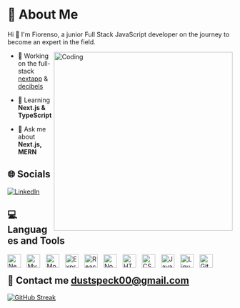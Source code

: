 # 💫 About Me
<p>Hi 👋 I'm Fiorenso, a junior Full Stack JavaScript developer on the journey to become an expert in the field.</p>
<img align="right" alt="Coding" width="400" src="https://media2.giphy.com/media/v1.Y2lkPTc5MGI3NjExZ2p6ZWN4bWo3Nm1iZm15aWt6bHNlZHBtanhtbjlvbDVtcWo3YW9xYiZlcD12MV9pbnRlcm5hbF9naWZfYnlfaWQmY3Q9Zw/xUA7bdpLxQhsSQdyog/giphy.gif">

- 🔭 Working on the full-stack [nextapp](https://github.com/gritNgo/nextapp) & [decibels](https://github.com/gritNgo/decibels)

- 🌱 Learning **Next.js & TypeScript**

- 💬 Ask me about **Next.js, MERN**
<p align="left">
</p>

## 🌐 Socials
[![LinkedIn](https://img.shields.io/badge/LinkedIn-%230077B5.svg?logo=linkedin&logoColor=white)](https://www.linkedin.com/in/fiorenso-wattalage-fernando/)

## 💻 Languages and Tools

<img align="left" alt="Next" width="30px" style="padding-right:10px;" src="https://cdn.jsdelivr.net/gh/devicons/devicon/icons/nextjs/nextjs-original.svg" />
<img align="left" alt="MySQL" width="30px" style="padding-right:10px;" src="https://cdn.jsdelivr.net/gh/devicons/devicon/icons/mysql/mysql-original.svg" />
<img align="left" alt="MongoDB" width="30px" style="padding-right:10px;" src="https://cdn.jsdelivr.net/gh/devicons/devicon/icons/mongodb/mongodb-original.svg" />
<img align="left" alt="Express" width="30px" style="padding-right:10px;" src="https://cdn.jsdelivr.net/gh/devicons/devicon/icons/express/express-original.svg" />
<img align="left" alt="React" width="30px" style="padding-right:10px;" src="https://cdn.jsdelivr.net/gh/devicons/devicon/icons/react/react-original.svg" />
<img align="left" alt="NodeJS" width="30px" style="padding-right:10px;" src="https://cdn.jsdelivr.net/gh/devicons/devicon/icons/nodejs/nodejs-original.svg" />
<img align="left" alt="HTML" width="30px" style="padding-right:10px;" src="https://cdn.jsdelivr.net/gh/devicons/devicon/icons/html5/html5-plain.svg" />
<img align="left" alt="CSS" width="30px" style="padding-right:10px;" src="https://cdn.jsdelivr.net/gh/devicons/devicon/icons/css3/css3-plain.svg" />
<img align="left" alt="JavaScript" width="30px" style="padding-right:10px;" src="https://cdn.jsdelivr.net/gh/devicons/devicon/icons/javascript/javascript-plain.svg" />
<img align="left" alt="Linux" width="30px" style="padding-right:10px;" src="https://cdn.jsdelivr.net/gh/devicons/devicon/icons/linux/linux-original.svg" />
<img align="left" alt="Git" width="30px" style="padding-right:10px;" src="https://cdn.jsdelivr.net/gh/devicons/devicon/icons/git/git-original.svg" />

<br>

## 📧 Contact me <a href="mailto:fiorenso.fernando8@gmail.com">dustspeck00@gmail.com</a>

[![GitHub Streak](https://streak-stats.demolab.com/?user=gritNgo)](https://git.io/streak-stats)
